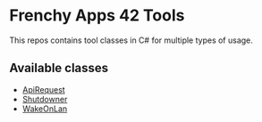 # Frenchy Apps 42 Tools

This repos contains tool classes in C# for multiple types of usage.

## Available classes

* [ApiRequest](https://github.com/FrApp42/Tools/tree/main/ApiRequest)
* [Shutdowner](https://github.com/FrApp42/Tools/tree/main/Shutdowner)
* [WakeOnLan](https://github.com/FrApp42/Tools/tree/main/WakeOnLan)
